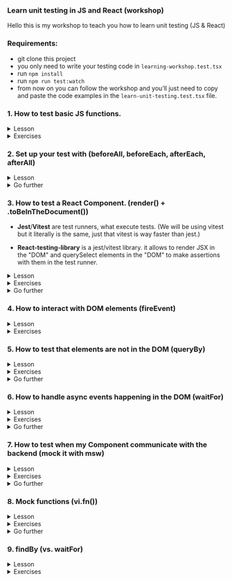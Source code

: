 ### Learn unit testing in JS and React (workshop)

Hello this is my workshop to teach you how to learn unit testing (JS & React)

### Requirements:

- git clone this project
- you only need to write your testing code in `learning-workshop.test.tsx`
- run `npm install`
- run `npm run test:watch`
- from now on you can follow the workshop and you’ll just need to copy and paste the code examples in the `learn-unit-testing.test.tsx` file.

### 1. How to test basic JS functions.

<details>
<summary>Lesson</summary>

```tsx
import 'react'
// add() is the function we want to test
function add(a: number, b: number) {
  return a + b
}

test('should return the sum of the two numbers provided', () => {
  /*
  If I read it literally it means:
  the return of add when I provide 5 and 3 as arguments is 8
  */
  expect(add(5, 3)).toBe(8)

  /*
  expect() takes an argument and compares it to an input with the next method (that's called a matcher).
  You have the list of all matchers there (don't learn all of these, .toBe() is enough): https://jestjs.io/docs/expect#methods
  we choose .toBe() because we want to compare primitives: add() returns a number
  */

  // Try to replace 8 by 10 to cause an error and see what happens.

  // So this is testing, you just test that your function works the way you want and freeze it so that, if there is a change, nothing breaks.
})

test('should not return the substraction of the two numbers provided', () => {
  /*
  Here we are asserting that add(10, 10) ≠ 0
  because what if a new developer refactors the function and mistakenly returns `a - b` in add():
  function add(a: number, b: number) {
    return a - b
  }
  */
  expect(add(10, 10)).not.toBe(0)

  /*
  If you want to know what is .not before the matchers, you can check out https://jestjs.io/docs/expect#not
  But this is simply the way of comparing the opposite of the matchers in Jest.
  */
})
```

</details>

<details>
<summary>Exercises</summary>

1. Substraction function

```tsx
// UPDATE ME
function substract() {}

test('should return the substraction of the two numbers provided', () => {
  // expect(substract()) ???
})

test('should not return the addition of the two numbers provided', () => {
  // expect(substract()) ???
})
```

2. Multiplication function

```tsx
// UPDATE ME
function multiply() {
  return
}

test('should return the multiplication of the two numbers provided' () => {
  // expect(multiply()) ???
})

test('should not return the addition of the two numbers provided', () => {
  // expect(multiply()) ???
})
```

</details>

### 2. Set up your test with (beforeAll, beforeEach, afterEach, afterAll)

<details>
<summary>Lesson</summary>

```tsx
import 'react'

// Uncomment me
// beforeAll(() => {
//   console.log(
//     `#beforeAll this is run only once, just before the tests start. It's normal if you see it printed out at the end of the tests, everything in beforeAll is run before beforeEach`
//   )
// })

// Uncomment me
// beforeEach(() => {
//   console.log(
//     `@beforeEach this is run before every test. You should see this message printed out just before #afterEach message`
//   )
// })

// Uncomment me
// afterEach(() => {
//   console.log(
//     `%afterEach this is run after every test. You should see this message printed out just after #beforeEach message`
//   )
// })

// Uncomment me
// afterAll(() => {
//   console.log(
//     `&afterAll this is run only once, after the tests are done. You should see this message printed out last`
//   )
// })

test('test #1', () => {
  expect(true).toBe(true)
  console.log('^test1 this is the first test!')
})

test('test #2', () => {
  expect(true).toBe(true)
})

test('test #3', () => {
  expect(true).toBe(true)
})

test('test #4', () => {
  expect(true).toBe(true)
  console.log('^test4 this is the last test!')
})
```

</details>

<details>
<summary>Go further</summary>

You will almost never need to use them. But you can take a look at the 7th module about msw. In the lesson you'll see beforeAll, afterAll, etc. They are needed because we run a server during our test and we want to run it before the tests start and shut it after the tests pass.

</details>

### 3. How to test a React Component. (render() + .toBeInTheDocument())

- **Jest**/**Vitest** are test runners, what execute tests. (We will be using vitest but it literally is the same, just that vitest is way faster than jest.)

- **React-testing-library** is a jest/vitest library. it allows to render JSX in the "DOM" and querySelect elements in the "DOM" to make assertions with them in the test runner.

<details>
<summary>Lesson</summary>

1. Arrange your test with .render()

```tsx
import { render, screen } from '@testing-library/react'

test('render HTML elements: a checkbox with a label', () => {
  /*
  We first need to render the component. And luckily, react-testing-library provides the API for us: render().
  the argument of render() is gonna be displayed in the DOM just like document.body.innerHTML
  any jsx can be rendered: HTML tags & React Components.
  */
  render(
    <div>
      <input type="checkbox" id="happy" className="my-checkbox-haha" />
      <label htmlFor="happy">Are you happy?</label>
    </div>
  )
  /*
  screen.debug is a method provided by react-testing-library to console.log everything that is currently in the DOM!
  you will see a checkbox with its label in the "DOM" and all of their attributes!
  */
  screen.debug()

  /*
  Now remove <input/> and <label/> from the render above
  Then add something in render() to display a <p/> with any text you want!
  */
})
```

2. Get elements with screen.getBy() and make assertions on them with .toBeInTheDocument()

```tsx
import { render, screen } from '@testing-library/react'

function Header() {
  return (
    <header>
      <h1>Title of the header</h1>
      <p>Little description of my website</p>
    </header>
  )
}

test('should render <Header/> with the title and the description', () => {
  render(<Header />)

  /*
  screen is an API provided by react-testing-library to interract with what's inside the DOM
  .getByText() is a selector that works like querySelector() but allows you to search by text instead of class
  we can get the element by the class or the id but think of tests as if you're a real user.
  A real user would not care about the class but instead see if "Title of the header" appears in the screen.
  */
  const title = screen.getByText('Title of the header')

  // We want the element "Title of the header" to be in the DOM (document)
  expect(title).toBeInTheDocument()
  /*
  Jest/Vitest has built-in matchers (comparateurs) but because jest/vitest is initially used for testing basic JS functions
  @testing-library/jest-dom created matchers to work in jest/vitest, with the DOM
  Think of it like this: Jest is the language (like JS) and Testing-Library is the Framework/Library (like React)
  and one custom matcher provided by jest-dom is .toBeInTheDocument()
  you can see all of them here: https://github.com/testing-library/jest-dom/#table-of-contents
  if you want to check at
  https://jestjs.io/fr/docs/using-matchers
  https://vitest.dev/api/#expect
  *

  /*
  You don't need jest-dom to be honest because you can write it like this:
  expect(title).not.toBeNull()
  But this way of writing your test is less readable and thus less maintainable.


  Another example of a less readable assertion:
  expect(title.textContent).toBe("Title of the header")
  but look at this one: expect(title).toHaveTextContent("Title of the header"), it is more readable.
  */

  /* UNCOMMENT THE 2 LINES BELOW AND FIX ME ;) */
  // const description = screen.getByText("Big description of my website")
  // expect(description).not.toBeInTheDocument()
})
```

</details>

<details>
<summary>Exercises</summary>

1. Create an `<About/>` component and test it. The component will return these 3 elements :

- A title (with the text: "About me")
- A short message (with any text you want)
- A button (with the text: "Thank you")

2. Test that I can display any text content inside the `<Button/>` component

```tsx
import { render, screen } from '@testing-library/react'

function Button({ children }: React.PropsWithChildren<React.ReactNode>) {
  return <button>{children}</button>
}

// Be careful, unit testing is not UI testing. You cannot assert that the component has a particular style.
test('should return a button and display any text I pass as a children', () => {
  // Make this assertion work by writing code above
  expect(button).toBeInTheDocument()

  // Assert that the button has the text content you have provided
})
```

3. Create a `<Title/>` component that will return an `<h1/>` with a default style and test that I can enter any text content inside `<Title/>`, as a children.

4. Test `<List/>` component and with this component I can pass an array as a props that will be displayed individually

```tsx
import { render, screen } from '@testing-library/react'
import { faker } from '@faker-js/faker'

type Item = {
  id: string
  name: string
}

type ListProps = {
  items: Item[]
}

function List({ items }: ListProps) {
  return (
    <ul>
      {items.map((item) => (
        <li key={item.id}>{item.name}</li>
      ))}
    </ul>
  )
}

/*
This is a function that uses faker. It helps me create random data to avoid having raw data that will mislead other developers.
And also another benefit of generating random data is that it gives me confidence that my code will work with any data possible.
*/
function generateItem(): Item {
  return {
    id: faker.datatype.uuid(),
    name: faker.name.findName(),
  }
}

test('should return a list of items: the exact number of items and their names should be displayed', () => {
  const randomItems = [generateItem(), generateItem(), generateItem(), generateItem()]

  render(<List items={randomItems} />)

  // hint: in react-testing-library there is a selector just like querySelectorAll()
  // hint 2: li tags have roles so check .getByRole() selector
  // const allItemsInTheDOM = ???

  /*
  hint: it would be hard to know if exactly every item's name is displayed
  so I would just check if the DOM has the exact same number of items in the array
  check what is the type of itemsInTheDOM (object or array?)
  check if there is a matcher that can look at the number of elements in an array
  */
  expect(allItemsInTheDOM).

  /*
  in the return of <List/>, change items.map by items.slice(0,2).map
  and see notice that the test fails. Try to guess why!
  */

  /*
  Now that we're confident that <List/> returns the right number of items
  we need to make sure that <List/> displays the names of each item provided.
  hint: it would be difficult to check for every item so in this case I'd just check
  that the first item and the last item's rendered by <List/> contain the names provided by items array
  */
  // const firstItemName = ???
  /* here I'd just use allItemsInTheDOM and get the first element! */
  // expect().to

  // Do the same for last item.
})
```

</details>

<details>
<summary>Go further</summary>

- Testing-library urges us developers to code accessible applications. So to select a button element for example, you don't select it with .getByText() but rather with .`getByRole('button', {name: "text content of the button"})`. This has 2 benefits: your code is a11y friendly and you test as if you are a real user: you want the button that has the text : "text content of the button".
- For an input you want to get the element that has the label text. So you want to use `.getByLabelText()`.
- Testing-library provides you a list of selectors you have to use sorted by their priority order. [https://testing-library.com/docs/queries/about#priority](https://testing-library.com/docs/queries/about#priority)
- As you may have noticed in the 4th exercise, I use Faker.js to generate random data. I explain it in the exercise but you can check out [Faker.js website](https://fakerjs.dev/) to see the list of all the API the library provides.

</details>

### 4. How to interact with DOM elements (fireEvent)

<details>
<summary>Lesson</summary>

```tsx
import { render, screen, fireEvent } from '@testing-library/react'

type CheckboxProps = {
  label: string
}

function Checkbox({ label }: CheckboxProps) {
  return (
    <div>
      <input type="checkbox" id="my-checkbox" />
      <label htmlFor="my-checkbox">{label}</label>
    </div>
  )
}

test('should render a checkbox with any customised label', () => {
  // arrange everything to make this test pass

  /*
  use .getByLabelText() instead of .getByRole('checkbox') because think like a user.
  The user won't select any random checkbox, it will select the input (checkbox) with the label text he wants.
  */
  expect(checkbox).toBeInTheDocument()

  /*
  // react-testing-library export fireEvent that allows the test to interract with "DOM" elements
  // from the fireEvent we want to click on something so we pass the element in the method .click()
  */
  // UNCOMMENT THE LINE BELOW
  // fireEvent.click(checkbox)

  /*
  now that we have clicked on the checkbox, we need to make an assertion
  what do you think it will be?
  remember to check jest-dom matchers ;)
  */
  // expect(checkbox). ???
})

test('should render a checkbox with a default value of checked but still be able to toggle between checked/unchecked', () => {
  /*
  update <Checkbox/> to allow a default value to be passed so that I can start the checkbox as checked
  and also allow the user to toggle between checked/unchecked
  */
  // write the test
})
```

</details>

<details>
<summary>Exercises</summary>

1. Create a `<Button/>` component that will return a button and click on the button. You don't need to make any assertion it's just for you to practice.

2. Create an `<Input/>` component that will return these 2 elements: `<input type="text"/>` and `<label>Email address</label>`. Test that you can write any email (use faker) inside the input and make an assertion on it. Hint: use `.getByLabelText()` instead of .getByRole(”textbox”) because think of it as a user: you want to get the input that has the label text “Email address”.

- Extra: I can now pass a defaultValue to `<Input/>` so cover this case.
- Extra 2: Write a second test and this time this will test that I can choose the type of the input (this will be a type number) and assert that it works: you can type a number and also test that I cannot enter any text in the input.

3. Create a `<Form/>` component and test it. `<Form/>` will have these elements: input to enter the country, input to enter the age, radios between Mr. and Mrs. and a submit button.

</details>

### 5. How to test that elements are not in the DOM (queryBy)

<details>
<summary>Lesson</summary>

```tsx
import * as React from 'react'
import { render, screen } from '@testing-library/react'

type StatusType = 'unread' | 'playing' | 'played'

function Player() {
  const [status, setStatus] = React.useState<StatusType>('unread')
  return (
    <>
      <div>
        <button onClick={() => setStatus('playing')}>Play</button>
        <button onClick={() => setStatus('played')}>Done</button>
        <button onClick={() => setStatus('unread')}>Reset</button>
      </div>
      <div>
        {status === 'unread' ? <h1>Unread</h1> : null}
        {status === 'playing' ? <h1>Playing</h1> : null}
        {status === 'played' ? <h1>Played</h1> : null}
      </div>
    </>
  )
}

test('render Player and should show only "unread" text when first mounted', () => {
  render(<Player />)

  /*
  getByText throws an error if it cannot get the text that will cause the test fail and to not continuing.
  Instead what you want to do is use queryByText which will just return null if it cannot select the element and the test can keep on.
  */
  expect(screen.getByText('Playing')).not.toBeInTheDocument()

  /* UNCOMMENT THE LINE BELOW AND FIX ME */
  // const playedMessage = ???
  expect(playedMessage).not.toBeInTheDocument()

  // now check that "unread" is displayed
})
```

</details>

<details>
<summary>Exercises</summary>

1. Reuse `<Player/>` but write test for this one

```tsx
test('render Player and when clicked on “Play” button, should now only show “Playing” text and not show the other 2 messages', () => {})
```

2. Reuse `<Player/>` but write test for this one

```tsx
test('render Player and when clicked on “Done” button, should now only show “Played” text and not show the other 2 messages', () => {})
```

3. Reuse `<Player/>` but write test for this one

```tsx
test('render Player and should only display the right messages when we click on each button', () => {
  // when I click on "Play"
  // this/these thing(s) should be in the DOM
  // this/these thing(s) should not be in the DOM
  // when I click on "Done"
  // this/these thing(s) should be in the DOM
  // this/these thing(s) should not be in the DOM
  // when I click on "Reset"
  // this/these thing(s) should be in the DOM
  // this/these thing(s) should not be in the DOM
})
```

4. Render any random message and assert that any element like a button with the text "Say hi" is not displayed in the DOM

5. Render any random message and assert that any element like a label text with the content "Money money" is not displayed in the DOM

</details>

<details>
<summary>Go further</summary>

- We getBy to get an element that is in the DOM but we only use queryBy to test that an element is not in the DOM [https://kentcdodds.com/blog/common-mistakes-with-react-testing-library#using-query-variants-for-anything-except-checking-for-non-existence](https://kentcdodds.com/blog/common-mistakes-with-react-testing-library#using-query-variants-for-anything-except-checking-for-non-existence)
</details>

### 6. How to handle async events happening in the DOM (waitFor)

<details>
<summary>Lesson</summary>

```tsx
import * as React from 'react'
import { render, screen, waitFor } from '@testing-library/react'

const sleep = (ms: number) => new Promise((resolve) => setTimeout(resolve, ms))

function Loader() {
  const [loading, setLoading] = React.useState(true)

  React.useEffect(() => {
    // we simulate a loading state that will then be completed 1 second after the mount
    sleep(1000).then(() => setLoading(false))
  }, [])

  if (loading) return <p>Loading...</p>
  return <h1>Completed</h1>
}

test('Loader should display loading completed message when loading is done', async () => {
  render(<Loader />)

  /* 
  here we cannot .getByText('Loading completed') because <Loader/> behaves like this:
  - it waits a second to set loading to false
  - in the meantime while loading is true, "Loading..." is shown
  - and then after 1 second loading is set to false and "Completed" is shown
  so comment the line below and keep on to know how to handle this test case.
  */
  // expect(screen.getByText('Completed')).toBeInTheDocument()

  /*
  react-testing-library provides a useful API: waitFor. This is used in async cases like this, when you need to wait for an assertion to be true.
  here we know that "Completed" will be shown by itself after 1 second. So just wait for the assertion that the element is in the DOM.
  uncomment it and it finally works. Notice waitFor returns a promise so you need to await it.
  */
  await waitFor(() => expect(screen.getByText('Completed')).toBeInTheDocument())
})
```

</details>

<details>
<summary>Exercises</summary>

1. Use `<Loader/>` and test that: "render <Loader/> and show a loading message first and when loading is done, show “Loading completed” message".

2. Same as exercise 1 but this time, this is after we click on the button “Skip loading” that 0.5 seconds later, the confirmation message is being shown.

```tsx
import * as React from 'react'
import { render, screen, waitFor } from '@testing-library/react'

const sleep = (ms: number) => new Promise((resolve) => setTimeout(resolve, ms))

function LoaderWithSkip() {
  const [isSkipped, setIsSkipped] = React.useState(false)
  const [loading, setLoading] = React.useState(true)

  const skipLoading = () => setIsSkipped(true)

  React.useEffect(() => {
    if (isSkipped) {
      sleep(500).then(() => setLoading(false))
    }
  }, [isSkipped])

  if (loading)
    return (
      <div>
        <p>Loading...</p>
        <button onClick={skipLoading}>Skip loading</button>
      </div>
    )
  return <h1>Loading completed</h1>
}

test('render LoaderWithSkip, show a loading message and show completed message 0.5s after we click on skip loading button', () => {
  render(<LoaderWithSkip />)
})
```

3. Same as previous exercises but with a different behavior. Look at the useEffect and you can see that sleep.then() is immediately executed on mount and thus 0.5 seconds after the component mounts, loading is set to true and the message is being shown. So write the tests for this specific behavior.

```tsx
import * as React from 'react'
import { render, screen, waitFor } from '@testing-library/react'

const sleep = (ms: number) => new Promise((resolve) => setTimeout(resolve, ms))

function LoaderWithSkip() {
  const [isSkipped, setIsSkipped] = React.useState(false)
  const [loading, setLoading] = React.useState(true)

  const skipLoading = () => setIsSkipped(true)

  React.useEffect(() => {
    sleep(500).then(() => setLoading(false))
  }, [isSkipped])

  if (loading)
    return (
      <div>
        <p>Loading...</p>
        <button onClick={skipLoading}>Skip loading</button>
      </div>
    )

  return <h1>Loading completed</h1>
}

test('should display Loading completed 0.5s after the component mounts', () => {
  render(<LoaderWithSkip />)
})
```

4. Here it's exactly the same as exercise 3 but we can abort the loading. Write the test for it.

```tsx
import * as React from 'react'
import { render, screen, waitFor } from '@testing-library/react'

const sleep = (ms: number) => new Promise((resolve) => setTimeout(resolve, ms))

function LoaderWithAbortion() {
  const [isAborted, setIsAborted] = React.useState(false)
  const [loading, setLoading] = React.useState(true)

  const abort = () => setIsAborted(true)

  React.useEffect(() => {
    sleep(2000).then(() => {
      if (isAborted) {
        return setLoading(true)
      }
      setLoading(false)
    })
  }, [isAborted])

  if (isAborted) {
    return <p>Aborted</p>
  }
  if (loading) {
    return (
      <div>
        <p>Loading...</p>
        <button onClick={abort}>Abort</button>
      </div>
    )
  }
  return <h1>Loading completed</h1>
}

test('should be able to abort the loading when we click on abort button within 2 seconds', () => {
  render(<LoaderWithAbortion />)
})
```

</details>

<details>
<summary>Go further</summary>

- If you want to wait for disappearance use `waitForElementToBeRemoved`, it works exactly like `waitFor`. [https://testing-library.com/docs/guide-disappearance#waiting-for-disappearance](https://testing-library.com/docs/guide-disappearance#waiting-for-disappearance)
</details>

### 7. How to test when my Component communicate with the backend (mock it with msw)

</p>
<details>

<summary>Lesson</summary>
<p>Unit tests and integration tests must never depend on the real backend. Only E2E tests should. *Find reason.*</p>
<p>
<p>
<a href="https://github.com/mswjs/msw#usage-example">
MSW</a> is a JS library that can be used client side (in the browser) but also server side along with jest/vitest. For the tests we are going to use it server side. MSW will set up a server that will create endpoints (request handlers).
</p>
<p>MSW will act as a middleman. Meaning that your network call is will go to the real backend but msw will intercept it and return the response without your network call having to go to the real backend. You can then control what response to return etc.
</p>

```tsx
import { render, screen, waitForElementToBeRemoved } from '@testing-library/react'
import { rest } from 'msw'
import { setupServer } from 'msw/node'
import { QueryClient, QueryClientProvider, useQuery } from 'react-query'

// we first need to set up the mock server to intercept every requests made by components
const mockServer = setupServer()

// We set up this QueryProvider become we're gonna use react-query
const QueryProvider = ({ children }: { children: React.ReactElement }) => {
  const client = new QueryClient()
  return <QueryClientProvider client={client}>{children}</QueryClientProvider>
}

// We create this custom render because we want to avoid using the default render and passing properties to it. It's just for a better UX
// instead we would have this every time: render(<QueryProvider><Component /></QueryProvider>)
// now it's just this call: customRender(<Component />)
const customRender = (ui: React.ReactElement) => render(ui, { wrapper: QueryProvider })

type Article = {
  title: string
  description: string
  date: string
  author: string
}
const backendApi = 'https://mybackend.com/api/top-article'

function ReadTopArticle() {
  // I'm using react-query because it's easier but it works with a simple fetch + useEffect. Don't mind this setup.
  const { status, data } = useQuery<Article>({
    queryKey: 'top-article',
    queryFn: () => fetch(backendApi).then((res) => res.json()),
  })

  if (status === 'loading') return <p>Loading...</p>
  if (status === 'success') {
    return (
      <div>
        <h1>{data.title}</h1>
        <p>{data.date}</p>
        <p>{data.description}</p>
        <p>{data.author}</p>
      </div>
    )
  }
  return null
}

// before the test is run we must start the server.
beforeAll(() => mockServer.listen())

// after each test we must clean up the interceptors.
afterEach(() => mockServer.resetHandlers())

// after all tests are done we must close the server to avoid memory leak and conflict with other tests.
afterAll(() => mockServer.close())

test('render ReadTopArticle that fetches the backend and display the article with the right data sent by the backend', async () => {
  // I'd use faker to generate a random article but this is not the goal of this learning module.
  const dataSentByBackend = {
    title: 'Macron is reelected!!',
    description:
      'After a fight between Zemmour and Macron, Macron finally KOed his opponent with a powerful punch',
    date: '2022-05-10',
    author: 'Melenchon',
  }

  // mockServer.use is a middleware that intercepts all requests and returns the data sent by the backend.
  mockServer.use(
    // le backend va return un truc qui a cette gueule
    // you pass this rest.get() with the url you want to intercept and the data you want to return.
    rest.get(backendApi, (req, res, ctx) => {
      return res(ctx.json(dataSentByBackend))
    })
  )

  customRender(<ReadTopArticle />)

  // The component is getting the data so Loading... is displayed. You can verify by uncommenting screen.debug()
  // screen.debug()

  await waitForElementToBeRemoved(() => screen.getByText('Loading...'))
  // We have waited for Loading... to be removed so it means the data is fetched and displayed. You can verify by uncommenting screen.debug()
  // screen.debug()

  /* 
  And now we can make our assertions about our dataSentByBackend.
  Assert that:
  - the title is the same as the one sent by the backend
  - the description is the same as the one sent by the backend
  - the date is the same as the one sent by the backend
  - the author is the same as the one sent by the backend
  */
})
```

</details>

<details>
<summary>Exercises</summary>

1. Use this `<User/>` component that will fetch the backend and create a request handler with msw to mock the return of the server to return user data.

```tsx
import { render, screen, waitForElementToBeRemoved } from '@testing-library/react'
import { rest } from 'msw'
import { setupServer } from 'msw/node'
import { QueryClient, QueryClientProvider, useQuery } from 'react-query'

const mockServer = setupServer()
beforeAll(() => mockServer.listen())
afterEach(() => mockServer.resetHandlers())
afterAll(() => mockServer.close())

const QueryProvider = ({ children }: { children: React.ReactElement }) => {
  const client = new QueryClient()
  return <QueryClientProvider client={client}>{children}</QueryClientProvider>
}

const customRender = (ui: React.ReactElement) => render(ui, { wrapper: QueryProvider })

type User = {
  name: string
  age: number
  url: string
  bio: string
}
const backendApi = 'https://mybackend.com/api/user'

function User() {
  const { status, data } = useQuery<User>({
    queryKey: 'user',
    queryFn: () => fetch(backendApi).then((res) => res.json()),
  })

  if (status === 'loading') return <p>Loading...</p>
  if (status === 'success') {
    return (
      <div>
        <h1>{data.name}</h1>
        <p>{data.age}</p>
        <p>{data.url}</p>
        <p>{data.bio}</p>
      </div>
    )
  }
  return null
}

test('render ReadTopArticle that fetches the backend and display the article with the right data sent by the backend', async () => {
  customRender(<Users />)
})
```

2. Handle an error. Use the code snippet below with a new component that handles errors. I want you to cover another edge case, when the backend sends an error.

```tsx
import { render, screen, waitForElementToBeRemoved } from '@testing-library/react'
import { rest } from 'msw'
import { setupServer } from 'msw/node'
import { QueryClient, QueryClientProvider, useQuery } from 'react-query'

const mockServer = setupServer()
beforeAll(() => mockServer.listen())
afterEach(() => mockServer.resetHandlers())
afterAll(() => mockServer.close())

const QueryProvider = ({ children }: { children: React.ReactElement }) => {
  const client = new QueryClient()
  return <QueryClientProvider client={client}>{children}</QueryClientProvider>
}

const customRender = (ui: React.ReactElement) => render(ui, { wrapper: QueryProvider })

type Blah = {
  name: string
  age: number
  url: string
  bio: string
}
const backendApi = 'https://mybackend.com/api/user'

function User() {
  const { status, data, error } = useQuery<User>({
    queryKey: 'user',
    queryFn: () => fetch(backendApi).then((res) => res.json()),
  })

  if (status === 'error') return <p>{error}</p>
  if (status === 'loading') return <p>Loading...</p>
  if (status === 'success') {
    return (
      <div>
        <h1>{data.name}</h1>
        <p>{data.age}</p>
        <p>{data.url}</p>
        <p>{data.bio}</p>
      </div>
    )
  }
  return null
}

test('render ReadTopArticle that fetches the backend and display the article with the right data sent by the backend', async () => {
  customRender(<Users />)
})
```

</details>
<details>
<summary>Go further</summary>

- Because creating a server on every test files and listening to the server beforeAll and cleaning up afterEach is tedious, you want to call the server in a separate file, handle the server in `setupFiles.ts` and only import `server` from the separate file. Look at `setupFiles.ts` and `server.ts` for an example.

- [https://mswjs.io/docs/api/response](https://mswjs.io/docs/api/response)

- [https://mswjs.io/docs/api/context/json](https://mswjs.io/docs/api/context/json)

</details>

### 8. Mock functions (vi.fn())

<details>
<summary>Lesson</summary>

Mock functions are useful when you want to test an implementation. Let's say for example you have created your own react-query library and you want to make sur that your function is called (1 time, 2 times, 3 times) after the fetch call is made. Well you'd want to use mock functions (vi.fn()). It's a function you create and every time you call it it stores it and you can make assertions based on the number of time the mock function has been called for example.

```tsx
import { render } from '@testing-library/react'

type ButtonProps = {
  children: React.ReactNode
  onClick: () => void
}
function Button({ children, onClick }: ButtonProps) {
  return <button onClick={onClick}>{children}</button>
}

test('should call the function onClick when we click on the button', () => {
  // we first create a mock function with vi.fn() and store it in `mockOnClick`
  const mockOnClick = vi.fn()

  render(<Button onClick={mockOnClick}>button</Button>)

  // we haven't clicked on the button so mockOnClick is not called yet
  expect(mockOnClick).not.toHaveBeenCalled()

  // click on the button

  // assert that the function mockOnClick has been called

  // if you console.log(mockOnClick), you can see properties in the function.
  // vitest/jest will store informations so that you can assert on the mocked functions
  // expect(?).to?
})

test('mockOnClick should be called 3 times if we click on the button 3 times', () => {
  // arrange the test
  // act
  // make your assertion
  // for your information when you mock a function, it counts the number of time it has been called.
  // expect().toHaveBeenCalledTimes(2) // we assert that the mock function was called two times
})
```

</details>

<details>
<summary>Exercises</summary>

1. Crée un composant `<Input />` où tu peux lui passer en props un onChange. Lorsque tu testeras le composant, tu lui passeras un mock function et tu testeras que le mock function a bien été appelé.

2. Réutilise `<Input />` et cette fois ci utilise `.toHaveBeenCalledTimes()`

</details>
<details>
<summary>Go further</summary>

- [https://vitest.dev/api/#vi-fn](https://vitest.dev/api/#vi-fn)

- [https://jestjs.io/fr/docs/mock-function-api#jestfnimplementation](https://jestjs.io/fr/docs/mock-function-api#jestfnimplementation)

- jest.fn() et vi.fn() sont pareils juste que l’un fonctionne avec jest et l’autre avec vitest mais c’est la même utilisation (car vitest s’est inspiré de jest).

- [https://vitest.dev/api/#tohavebeencalledwith](https://vitest.dev/api/#tohavebeencalledwith)

</details>

### 9. findBy (vs. waitFor)

<details>
<summary>Lesson</summary>

findBy est un selector comme getBy ou queryBy. Sauf que dans ton test cet élèment n’est pas encore dans le DOM pour que tu puisses faire un getBy (si tu fais getBy, ca te retournerait une erreur car il n’est pas encore dans le DOM). Tu t’attends à ce que l’élèment apparaisse dans le DOM sous peu.

Mais dans ce cas là, pourquoi utiliser screen.findBy alors qu'on a vu waitFor ?

C’est simple, les 2 attendent qu’un élèment apparaisse dans le DOM mais findBy permet de stocker la variable. Donc si tu veux stocker cet element dans une variable et par exemple plus tard dans le test assert que cet element findBy aie un autre comportement par exemple, toHaveTextContent ou du genre.

```tsx
import * as React from 'react'
import { render, screen } from '@testing-library/react'
import userEvent from '@testing-library/user-event'

// je t'ai appris fireEvent mais userEvent simule un comportement plus réaliste d'un utilisateur (pour le click, il va mettre sa souris dessus, cliquer, relacher la souris etc.)
// https://testing-library.com/docs/user-event/intro/#differences-from-fireevent
const user = userEvent.setup()

function MessageWillPopUpAfterOneSecond(): React.ReactNode {
  const [message, setMessage] = React.useState<string | null>(null)
  const [toggle, setToggle] = React.useState(true)

  React.useEffect(() => {
    setTimeout(() => {
      setMessage('MESSAGE')
    }, 1000)
  }, [])

  return (
    <>
      <p>{toggle ? 'blue' : 'green'}</p>
      <button onClick={() => setToggle((t) => !t)}>Toggle the content of the message</button>
      {message && <p>{message}</p>}
    </>
  )
}

test('should get the message after 1s and be able to toggle its message', async () => {
  render(<MessageWillPopUpAfterOneSecond />)

  // if you remember the 5th module with waitFor, using getByText will throw an error here.
  // const message = screen.getByText(/message/i)

  // we could use waitFor: await waitFor(() => expect(screen.getByText(/blue/i)).toBeInTheDocument())
  // but we wouldn't be able to store the DOM element `<p>blue</p>` in a variable to assert on it later
  // so instead we're gonna use screen.findBy
  const message = await screen.findByText(/blue/i)
  // we store its current textContent in a variable to use it later to compare with its new textContent
  const initialMessageTextContent = message.textContent

  if (!initialMessageTextContent) throw new Error('message is null')

  // click on the button so that it will toggle the content of the message
  // await user.

  // now we're gonna assert that the message's textContent is not the same as its initial textContent
  // because that's the behavior of the component.
  expect(message).not.toHaveTextContent(initialMessageTextContent)

  // keep the previous expect and be more specfici, write another expect to assert that the text of message is the one we want.
})
```

</details>

<details>
<summary>Exercises</summary>

```tsx
import * as React from 'react'
import { render, screen } from '@testing-library/react'
import userEvent from '@testing-library/user-event'

const user = userEvent.setup()

const sleep = (ms: number) => new Promise((resolve) => setTimeout(resolve, ms))

type StatusType = 'unread' | 'playing' | 'played'

function Player() {
  const [status, setStatus] = React.useState<StatusType>('unread')
  const [isLoading, setIsLoading] = React.useState(false)
  const [shouldDisplay, setShouldDisplay] = React.useState(false)

  React.useEffect(() => {
    sleep(1000).then(() => setShouldDisplay(true))
  }, [])

  const updateStatus = async (newStatus: StatusType) => {
    if (!shouldDisplay) {
      setShouldDisplay(true)
    }
    setIsLoading(true)
    // we're gonna wait 1 second before the new status is set.
    await sleep(1000)

    setStatus(newStatus)
    setIsLoading(false)
  }
  return (
    <>
      <div>
        <button onClick={() => updateStatus('playing')}>Play</button>
        <button onClick={() => updateStatus('played')}>Done</button>
        <button onClick={() => updateStatus('unread')}>Reset</button>
      </div>
      {shouldDisplay && (
        <p>
          {isLoading ? 'Loading...' : null}

          {status === 'unread' && !isLoading ? 'Unread' : null}
          {status === 'playing' && !isLoading ? 'Playing' : null}
          {status === 'played' && !isLoading ? 'Played' : null}
        </p>
      )}
    </>
  )
}

test('render Player and should show only "unread" text when first mounted', async () => {
  render(<Player />)

  const buttons = {
    play: screen.getByRole('button', { name: /play/i }),
    done: screen.getByRole('button', { name: /done/i }),
    reset: screen.getByRole('button', { name: /reset/i }),
  }
  await user.click(buttons.play)
  const message = await screen.findByText(/playing/i)

  await user.click(buttons.reset)
  // assert that it should display loading first
  // then assert that should display unread

  await user.click(buttons.done)
  // assert that it should display loading first
  // then assert that it should display played
})
```

</details>
